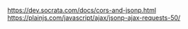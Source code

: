 https://dev.socrata.com/docs/cors-and-jsonp.html
https://plainjs.com/javascript/ajax/jsonp-ajax-requests-50/